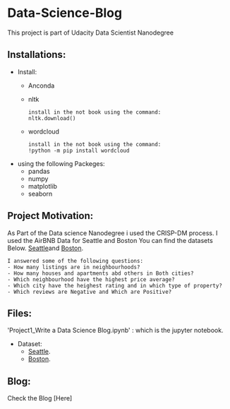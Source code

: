 # Data-Science-Blog
This project is part of Udacity Data Scientist Nanodegree 

## Installations:
  - Install:
    - Anconda
    - nltk
    
          install in the not book using the command:
          nltk.download()
        
    - wordcloud
    
          install in the not book using the command:
          !python -m pip install wordcloud
    
  - using the following Packeges:
    - pandas
    - numpy
    - matplotlib
    - seaborn
## Project Motivation:
   As Part of the Data science Nanodegree i used the CRISP-DM process. I used the AirBNB Data for Seattle and Boston You can find the datasets Below. [Seattle](https://www.kaggle.com/airbnb/seattle/data)and [Boston](https://www.kaggle.com/airbnb/boston).
    
    I answered some of the following questions:
    - How many listings are in neighbourhoods?
    - How many houses and apartments abd others in Both cities?
    - Which neighbourhood have the highest price average?
    - Which city have the heighest rating and in which type of property?
    - Which reviews are Negative and Which are Positive?
## Files:
'Project1_Write a Data Science Blog.ipynb' : which is the jupyter notebook. 

   - Dataset:
      - [Seattle](https://www.kaggle.com/airbnb/seattle/data).
      - [Boston](https://www.kaggle.com/airbnb/boston).
## Blog:
Check the Blog [Here]

